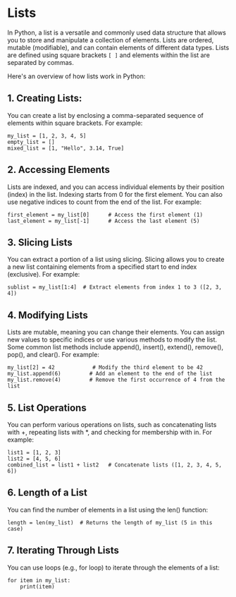 # Lists
In Python, a list is a versatile and commonly used data structure that allows you to store and 
manipulate a collection of elements. Lists are ordered, mutable (modifiable), and can contain 
elements of different data types. Lists are defined using square brackets `[ ]` and elements within the 
list are separated by commas.

Here's an overview of how lists work in Python:

## 1. Creating Lists:

You can create a list by enclosing a comma-separated sequence of elements within square brackets. For example:
```
my_list = [1, 2, 3, 4, 5]
empty_list = []
mixed_list = [1, "Hello", 3.14, True]
```
## 2. Accessing Elements
Lists are indexed, and you can access individual elements by their position (index) in the list. Indexing starts from 0 for the first element. You can also use negative indices to count from the end of the list. For example:
```
first_element = my_list[0]      # Access the first element (1)
last_element = my_list[-1]      # Access the last element (5)

```
## 3. Slicing Lists
You can extract a portion of a list using slicing. Slicing allows you to create a new list containing elements from a specified start to end index (exclusive). For example:
```
sublist = my_list[1:4]  # Extract elements from index 1 to 3 ([2, 3, 4])

```

## 4. Modifying Lists
Lists are mutable, meaning you can change their elements. You can assign new values to specific indices or use various methods to modify the list. Some common list methods include append(), insert(), extend(), remove(), pop(), and clear(). For example:
```
my_list[2] = 42            # Modify the third element to be 42
my_list.append(6)         # Add an element to the end of the list
my_list.remove(4)         # Remove the first occurrence of 4 from the list

```

## 5. List Operations
You can perform various operations on lists, such as concatenating lists with +, repeating lists with *, and checking for membership with in. For example:
```
list1 = [1, 2, 3]
list2 = [4, 5, 6]
combined_list = list1 + list2   # Concatenate lists ([1, 2, 3, 4, 5, 6])

```

## 6. Length of a List
You can find the number of elements in a list using the len() function:
```
length = len(my_list)  # Returns the length of my_list (5 in this case)

```

## 7. Iterating Through Lists
You can use loops (e.g., for loop) to iterate through the elements of a list:
```
for item in my_list:
    print(item)

```



